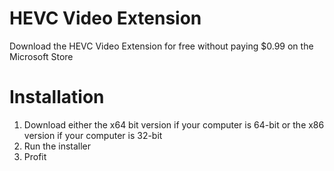 # HEVC Video Extension
Download the HEVC Video Extension for free without paying $0.99 on the Microsoft Store

# Installation
1. Download either the x64 bit version if your computer is 64-bit or the x86 version if your computer is 32-bit
2. Run the installer
3. Profit
